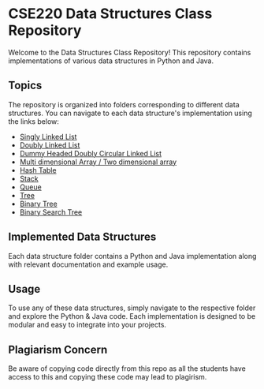# CSE220 Data Structures Class Repository

Welcome to the Data Structures Class Repository! This repository contains implementations of various data structures in Python and Java.


## Topics

The repository is organized into folders corresponding to different data structures. You can navigate to each data structure's implementation using the links below:

- [Singly Linked List](Singly_linked_list/)
- [Doubly Linked List](Doubly_linked_list/)
- [Dummy Headed Doubly Circular Linked List](Dummy_headed_doubly_circular_liinked_list/)
- [Multi dimensional Array / Two dimensional array](Two_dimensional_array/)
- [Hash Table](Hash_table/)
- [Stack](Stack/)
- [Queue](Queue/)
- [Tree](Tree/)
- [Binary Tree](Binary_Tree/)
- [Binary Search Tree](Binary_Search_Tree/)
## Implemented Data Structures

Each data structure folder contains a Python and Java implementation along with relevant documentation and example usage.

## Usage

To use any of these data structures, simply navigate to the respective folder and explore the Python & Java code. Each implementation is designed to be modular and easy to integrate into your projects.

## Plagiarism Concern
Be aware of copying code directly from this repo as all the students have access to this and copying these code may lead to plagirism.
